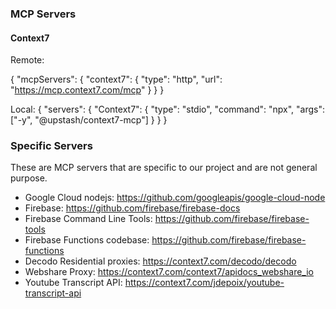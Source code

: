 ### MCP Servers

#### Context7
Remote:

{
  "mcpServers": {
    "context7": {
      "type": "http",
      "url": "https://mcp.context7.com/mcp"
    }
  }
}

Local:
{
  "servers": {
    "Context7": {
      "type": "stdio",
      "command": "npx",
      "args": ["-y", "@upstash/context7-mcp"]
    }
  }
}

### Specific Servers
These are MCP servers that are specific to our project and are not general purpose.

- Google Cloud nodejs: https://github.com/googleapis/google-cloud-node
- Firebase: https://github.com/firebase/firebase-docs
- Firebase Command Line Tools: https://github.com/firebase/firebase-tools
- Firebase Functions codebase: https://github.com/firebase/firebase-functions
- Decodo Residential proxies: https://context7.com/decodo/decodo
- Webshare Proxy: https://context7.com/context7/apidocs_webshare_io
- Youtube Transcript API:  https://context7.com/jdepoix/youtube-transcript-api


